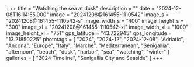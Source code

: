 +++
title = "Watching the sea at dusk"
description = ""
date = "2024-12-08T16:14:55.000"
image = "20241208@161455-1110542"
image_s = "20241208@161455-1110542-s"
image_width_s = "400"
image_height_s = "300"
image_xl = "20241208@161455-1110542-xl"
image_width_xl = "1000"
image_height_xl = "751"
gps_latitude = "43.722945"
gps_longitude = "13.21850225"
phototags = [ "2024", "2024-12", "2024-12-08", "Adriatic", "Ancona", "Europe", "Italy", "Marche", "Mediterranean", "Senigallia", "afternoon", "beach", "dusk", "harbor", "sea", "watching", "winter" ]
galleries = [ "2024 Timeline", "Senigallia City and Seaside" ]
+++
